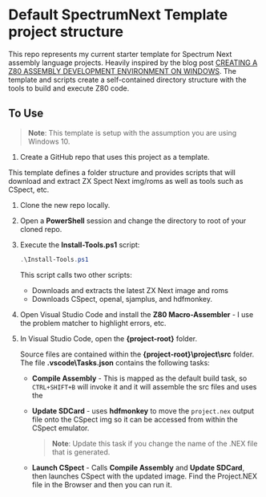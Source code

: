 # Default SpectrumNext Template project structure

This repo represents my current starter template for Spectrum Next assembly language projects. Heavily inspired by the blog post [CREATING A Z80 ASSEMBLY DEVELOPMENT ENVIRONMENT ON WINDOWS](https://specnext.dev/tutorials/creating-a-z80-assembly-development-environment-on-windows/). The template and scripts create a self-contained directory structure with the tools to build and execute Z80 code.

## To Use

> **Note**: This template is setup with the assumption you are using Windows 10.

1. Create a GitHub repo that uses this project as a template.

  This template defines a folder structure and provides scripts that will download and extract ZX Spect Next img/roms as well as tools such as CSpect, etc.

1. Clone the new repo locally.

1. Open a **PowerShell** session and change the directory to root of your cloned repo.

1. Execute the **Install-Tools.ps1** script:

    ```powershell
    .\Install-Tools.ps1
    ```

    This script calls two other scripts:

    * Downloads and extracts the latest ZX Next image and roms
    * Downloads CSpect, openal, sjamplus, and hdfmonkey.
  
1. Open Visual Studio Code and install the **Z80 Macro-Assembler** - I use the problem matcher to highlight errors, etc.

1. In Visual Studio Code, open the **{project-root}** folder.
  
    Source files are contained within the **{project-root}\project\src** folder. 
    The file **<project-root>\.vscode\Tasks.json** contains the following tasks:
  
    * **Compile Assembly** - This is mapped as the default build task, so `CTRL+SHIFT+B` will invoke it and it will assemble the src files and uses the 
    * **Update SDCard** - uses **hdfmonkey** to move the `project.nex` output file onto the CSpect img so it can be accessed from within the CSpect emulator.

      > **Note**: Update this task if you change the name of the .NEX file that is generated.

    * **Launch CSpect** - Calls **Compile Assembly** and **Update SDCard**, then launches CSpect with the updated image. Find the Project.NEX file in the Browser and then you can run it.
